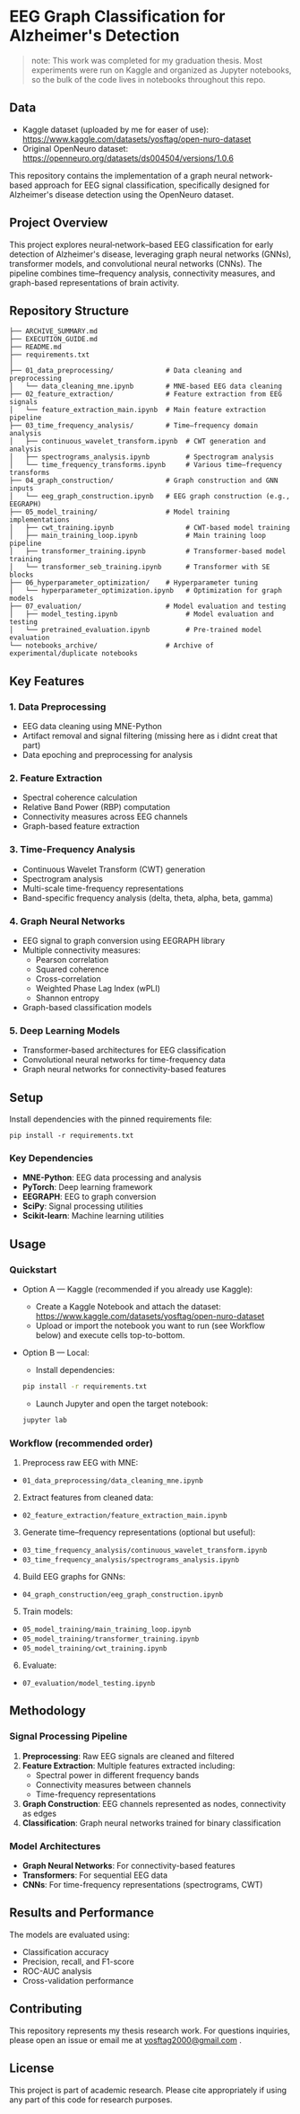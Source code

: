 # EEG Graph Classification for Alzheimer's Detection

> note: This work was completed for my graduation thesis. Most experiments were run on Kaggle and organized as Jupyter notebooks, so the bulk of the code lives in notebooks throughout this repo.

## Data

- Kaggle dataset (uploaded by me for easer of use): https://www.kaggle.com/datasets/yosftag/open-nuro-dataset
- Original OpenNeuro dataset: https://openneuro.org/datasets/ds004504/versions/1.0.6

This repository contains the implementation of a graph neural network-based approach for EEG signal classification, specifically designed for Alzheimer's disease detection using the OpenNeuro dataset.

## Project Overview

This project explores neural‑network–based EEG classification for early detection of Alzheimer's disease, leveraging graph neural networks (GNNs), transformer models, and convolutional neural networks (CNNs). The pipeline combines time–frequency analysis, connectivity measures, and graph-based representations of brain activity.

## Repository Structure

```
├── ARCHIVE_SUMMARY.md
├── EXECUTION_GUIDE.md
├── README.md
├── requirements.txt
│
├── 01_data_preprocessing/             # Data cleaning and preprocessing
│   └── data_cleaning_mne.ipynb        # MNE-based EEG data cleaning
├── 02_feature_extraction/             # Feature extraction from EEG signals
│   └── feature_extraction_main.ipynb  # Main feature extraction pipeline
├── 03_time_frequency_analysis/        # Time–frequency domain analysis
│   ├── continuous_wavelet_transform.ipynb  # CWT generation and analysis
│   ├── spectrograms_analysis.ipynb         # Spectrogram analysis
│   └── time_frequency_transforms.ipynb     # Various time–frequency transforms
├── 04_graph_construction/             # Graph construction and GNN inputs
│   └── eeg_graph_construction.ipynb   # EEG graph construction (e.g., EEGRAPH)
├── 05_model_training/                 # Model training implementations
│   ├── cwt_training.ipynb                  # CWT-based model training
│   ├── main_training_loop.ipynb            # Main training loop pipeline
│   ├── transformer_training.ipynb          # Transformer-based model training
│   └── transformer_seb_training.ipynb      # Transformer with SE blocks
├── 06_hyperparameter_optimization/    # Hyperparameter tuning
│   └── hyperparameter_optimization.ipynb   # Optimization for graph models
├── 07_evaluation/                     # Model evaluation and testing
│   ├── model_testing.ipynb                 # Model evaluation and testing
│   └── pretrained_evaluation.ipynb         # Pre-trained model evaluation
└── notebooks_archive/                 # Archive of experimental/duplicate notebooks
```

## Key Features

### 1. Data Preprocessing
- EEG data cleaning using MNE-Python
- Artifact removal and signal filtering (missing here as i didnt creat that part)
- Data epoching and preprocessing for analysis

### 2. Feature Extraction
- Spectral coherence calculation
- Relative Band Power (RBP) computation
- Connectivity measures across EEG channels
- Graph-based feature extraction

### 3. Time-Frequency Analysis
- Continuous Wavelet Transform (CWT) generation
- Spectrogram analysis
- Multi-scale time-frequency representations
- Band-specific frequency analysis (delta, theta, alpha, beta, gamma)

### 4. Graph Neural Networks
- EEG signal to graph conversion using EEGRAPH library
- Multiple connectivity measures:
  - Pearson correlation
  - Squared coherence
  - Cross-correlation
  - Weighted Phase Lag Index (wPLI)
  - Shannon entropy
- Graph-based classification models

### 5. Deep Learning Models
- Transformer-based architectures for EEG classification
- Convolutional neural networks for time-frequency data
- Graph neural networks for connectivity-based features

## Setup

Install dependencies with the pinned requirements file:

```
pip install -r requirements.txt
```

### Key Dependencies
- **MNE-Python**: EEG data processing and analysis
- **PyTorch**: Deep learning framework
- **EEGRAPH**: EEG to graph conversion
- **SciPy**: Signal processing utilities
- **Scikit-learn**: Machine learning utilities

## Usage

### Quickstart

- Option A — Kaggle (recommended if you already use Kaggle):
  - Create a Kaggle Notebook and attach the dataset: https://www.kaggle.com/datasets/yosftag/open-nuro-dataset
  - Upload or import the notebook you want to run (see Workflow below) and execute cells top-to-bottom.

- Option B — Local:
  - Install dependencies:
   ```bash
   pip install -r requirements.txt
   ```
  - Launch Jupyter and open the target notebook:
   ```bash
   jupyter lab
   ```

### Workflow (recommended order)
1) Preprocess raw EEG with MNE:
  - `01_data_preprocessing/data_cleaning_mne.ipynb`
2) Extract features from cleaned data:
  - `02_feature_extraction/feature_extraction_main.ipynb`
3) Generate time–frequency representations (optional but useful):
  - `03_time_frequency_analysis/continuous_wavelet_transform.ipynb`
  - `03_time_frequency_analysis/spectrograms_analysis.ipynb`
4) Build EEG graphs for GNNs:
  - `04_graph_construction/eeg_graph_construction.ipynb`
5) Train models:
  - `05_model_training/main_training_loop.ipynb`
  - `05_model_training/transformer_training.ipynb`
  - `05_model_training/cwt_training.ipynb`
6) Evaluate:
  - `07_evaluation/model_testing.ipynb`

## Methodology

### Signal Processing Pipeline
1. **Preprocessing**: Raw EEG signals are cleaned and filtered
2. **Feature Extraction**: Multiple features extracted including:
   - Spectral power in different frequency bands
   - Connectivity measures between channels
   - Time-frequency representations
3. **Graph Construction**: EEG channels represented as nodes, connectivity as edges
4. **Classification**: Graph neural networks trained for binary classification

### Model Architectures
- **Graph Neural Networks**: For connectivity-based features
- **Transformers**: For sequential EEG data
- **CNNs**: For time-frequency representations (spectrograms, CWT)

## Results and Performance

The models are evaluated using:
- Classification accuracy
- Precision, recall, and F1-score
- ROC-AUC analysis
- Cross-validation performance


## Contributing

This repository represents my thesis research work. For questions inquiries, please open an issue or email me at yosftag2000@gmail.com .

## License

This project is part of academic research. Please cite appropriately if using any part of this code for research purposes.

